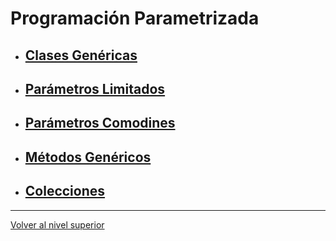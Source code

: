 # Programación Parametrizada

- ## [Clases Genéricas](u1genericClasses/README.md)
- ## [Parámetros Limitados](u2boundedTypeParameters/README.md)
- ## [Parámetros Comodines](u3wildcardParameters/README.md)
- ## [Métodos Genéricos](u4genericMethods/README.md)
- ## [Colecciones](u5collections/README.md)


---

[Volver al nivel superior](../README.md)

